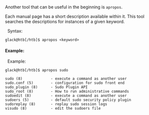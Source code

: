 Another tool that can be useful in the beginning is `apropos`. 

Each manual page has a short description available within it. This tool searches the descriptions for instances of a given keyword.


  Syntax:

```shell-session
glack@htb[/htb]$ apropos <keyword>
```

#### Example:

  Example:

```shell-session
glack@htb[/htb]$ apropos sudo

sudo (8)             - execute a command as another user
sudo.conf (5)        - configuration for sudo front end
sudo_plugin (8)      - Sudo Plugin API
sudo_root (8)        - How to run administrative commands
sudoedit (8)         - execute a command as another user
sudoers (5)          - default sudo security policy plugin
sudoreplay (8)       - replay sudo session logs
visudo (8)           - edit the sudoers file
```

